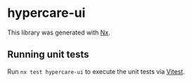 # hypercare-ui

This library was generated with [Nx](https://nx.dev).

## Running unit tests

Run `nx test hypercare-ui` to execute the unit tests via [Vitest](https://vitest.dev/).
